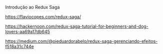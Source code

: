 Introdução ao Redux Saga

https://flaviocopes.com/redux-saga/

https://hackernoon.com/redux-saga-tutorial-for-beginners-and-dog-lovers-aa69a17db645

https://medium.com/@oieduardorabelo/redux-saga-gerenciando-efeitos-f518a31c744e
